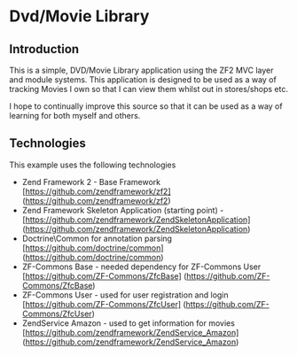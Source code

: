 Dvd/Movie Library
=======================

Introduction
------------
This is a simple, DVD/Movie Library application using the ZF2 MVC layer and module
systems. This application is designed to be used as a way of tracking Movies I own so that I can view them whilst out in stores/shops etc.

I hope to continually improve this source so that it can be used as a way of learning for both myself and others.

Technologies
------------
This example uses the following technologies
* Zend Framework 2 - Base Framework [https://github.com/zendframework/zf2] (https://github.com/zendframework/zf2)
* Zend Framework Skeleton Application (starting point) - [https://github.com/zendframework/ZendSkeletonApplication] (https://github.com/zendframework/ZendSkeletonApplication)
* Doctrine\Common for annotation parsing [https://github.com/doctrine/common] (https://github.com/doctrine/common)
* ZF-Commons Base - needed dependency for ZF-Commons User [https://github.com/ZF-Commons/ZfcBase] (https://github.com/ZF-Commons/ZfcBase)
* ZF-Commons User - used for user registration and login [https://github.com/ZF-Commons/ZfcUser] (https://github.com/ZF-Commons/ZfcUser)
* ZendService Amazon - used to get information for movies [https://github.com/zendframework/ZendService_Amazon] (https://github.com/zendframework/ZendService_Amazon)
